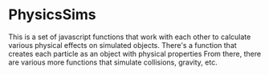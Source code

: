 # PhysicsSims
This is a set of javascript functions that work with each other to calculate various physical effects on simulated objects.
There's a function that creates each particle as an object with physical properties
From there, there are various more functions that simulate collisions, gravity, etc.
